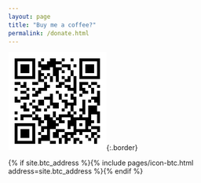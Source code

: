 ```yaml
---
layout: page
title: "Buy me a coffee?"
permalink: /donate.html
---
```


![btc-address](/images/donate/btc-address.png){:.border}

{% if site.btc_address %}{% include pages/icon-btc.html address=site.btc_address %}{% endif %}
